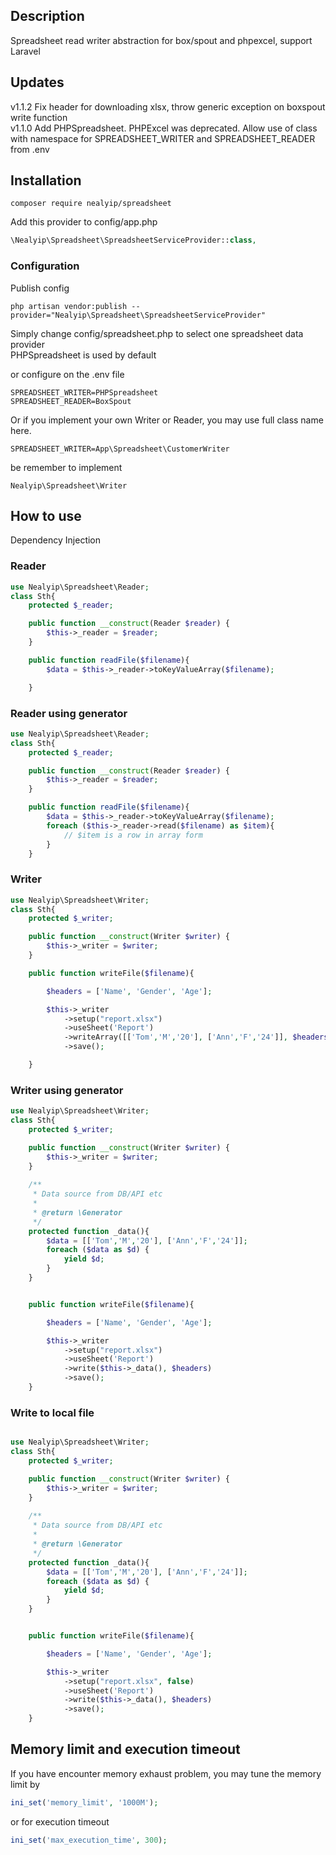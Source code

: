 ## Description ##
Spreadsheet read writer abstraction for box/spout and phpexcel, support Laravel

## Updates ##
v1.1.2 Fix header for downloading xlsx, throw generic exception on boxspout write function  
v1.1.0 Add PHPSpreadsheet. PHPExcel was deprecated. Allow use of class with namespace for SPREADSHEET_WRITER and SPREADSHEET_READER from .env

## Installation ##
```
composer require nealyip/spreadsheet
```
Add this provider to config/app.php
```php
\Nealyip\Spreadsheet\SpreadsheetServiceProvider::class,
```

### Configuration ##

Publish config

```
php artisan vendor:publish --provider="Nealyip\Spreadsheet\SpreadsheetServiceProvider"
```

Simply change config/spreadsheet.php to select one spreadsheet data provider  
PHPSpreadsheet is used by default  

or configure on the .env file
```dotenv
SPREADSHEET_WRITER=PHPSpreadsheet  
SPREADSHEET_READER=BoxSpout  
```
Or if you implement your own Writer or Reader, you may use full class name here.  
```dotenv
SPREADSHEET_WRITER=App\Spreadsheet\CustomerWriter
```
be remember to implement  
```
Nealyip\Spreadsheet\Writer
```  

## How to use ##
Dependency Injection

### Reader ###
```php
use Nealyip\Spreadsheet\Reader;
class Sth{
    protected $_reader;

    public function __construct(Reader $reader) {
        $this->_reader = $reader;
    }

    public function readFile($filename){
        $data = $this->_reader->toKeyValueArray($filename);

    }
```

### Reader using generator ###
```php
use Nealyip\Spreadsheet\Reader;
class Sth{
    protected $_reader;

    public function __construct(Reader $reader) {
        $this->_reader = $reader;
    }

    public function readFile($filename){
        $data = $this->_reader->toKeyValueArray($filename);
        foreach ($this->_reader->read($filename) as $item){
            // $item is a row in array form        
        } 
    }

```

### Writer ###

```php
use Nealyip\Spreadsheet\Writer;
class Sth{
    protected $_writer;

    public function __construct(Writer $writer) {
        $this->_writer = $writer;
    }

    public function writeFile($filename){

        $headers = ['Name', 'Gender', 'Age'];

        $this->_writer
            ->setup("report.xlsx")
            ->useSheet('Report')
            ->writeArray([['Tom','M','20'], ['Ann','F','24']], $headers)
            ->save();

    }
```

### Writer using generator ###
```php
use Nealyip\Spreadsheet\Writer;
class Sth{
    protected $_writer;

    public function __construct(Writer $writer) {
        $this->_writer = $writer;
    }
    
    /**    
     * Data source from DB/API etc
     * 
     * @return \Generator
     */
    protected function _data(){
        $data = [['Tom','M','20'], ['Ann','F','24']];
        foreach ($data as $d) {
            yield $d;
        }
    }


    public function writeFile($filename){

        $headers = ['Name', 'Gender', 'Age'];

        $this->_writer
            ->setup("report.xlsx")
            ->useSheet('Report')
            ->write($this->_data(), $headers)
            ->save();
    }

```

### Write to local file ###
```php

use Nealyip\Spreadsheet\Writer;
class Sth{
    protected $_writer;

    public function __construct(Writer $writer) {
        $this->_writer = $writer;
    }
    
    /**    
     * Data source from DB/API etc
     * 
     * @return \Generator
     */
    protected function _data(){
        $data = [['Tom','M','20'], ['Ann','F','24']];
        foreach ($data as $d) {
            yield $d;
        }
    }


    public function writeFile($filename){

        $headers = ['Name', 'Gender', 'Age'];

        $this->_writer
            ->setup("report.xlsx", false)
            ->useSheet('Report')
            ->write($this->_data(), $headers)
            ->save();
    }

```


## Memory limit and execution timeout ##
If you have encounter memory exhaust problem, you may tune the memory limit by  
```php
ini_set('memory_limit', '1000M');
```
or for execution timeout  
```php
ini_set('max_execution_time', 300);
```